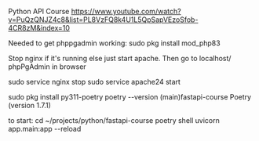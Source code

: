 Python API Course
https://www.youtube.com/watch?v=PuQzQNJZ4c8&list=PL8VzFQ8k4U1L5QpSapVEzoSfob-4CR8zM&index=10

Needed to get phppgadmin working:
sudo pkg install mod_php83

Stop nginx if it's running else just start apache.
Then go to localhost/ phpPgAdmin in browser 

sudo service nginx stop
sudo service apache24 start

sudo pkg install py311-poetry
poetry --version                (main)fastapi-course
Poetry (version 1.7.1)

to start: 
cd ~/projects/python/fastapi-course
poetry shell
uvicorn app.main:app --reload
